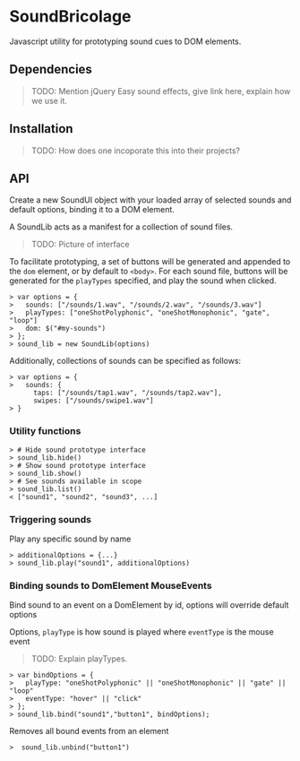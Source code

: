 # SoundBricolage
Javascript utility for prototyping sound cues to DOM elements.

## Dependencies
> TODO: Mention jQuery Easy sound effects, give link here, explain how we use it.

## Installation
> TODO: How does one incoporate this into their projects?

## API

Create a new SoundUI object with your loaded array of selected sounds and default options, binding it to a DOM element.

A SoundLib acts as a manifest for a collection of sound files. 
> TODO: Picture of interface

To facilitate prototyping, a set of buttons will be generated and appended to the `dom` element, or by default to `<body>`. For each sound file, buttons will be generated for the `playTypes` specified, and play the sound when clicked.
~~~
> var options = {
>   sounds: ["/sounds/1.wav", "/sounds/2.wav", "/sounds/3.wav"]
> 	playTypes: ["oneShotPolyphonic", "oneShotMonophonic", "gate", "loop"]
>   dom: $("#my-sounds")
> };
> sound_lib = new SoundLib(options)
~~~
Additionally, collections of sounds can be specified as follows: 
~~~
> var options = {
>   sounds: { 
      taps: ["/sounds/tap1.wav", "/sounds/tap2.wav"],
      swipes: ["/sounds/swipe1.wav"]
> }
~~~

### Utility functions
~~~
> # Hide sound prototype interface
> sound_lib.hide()
> # Show sound prototype interface
> sound_lib.show()
> # See sounds available in scope
> sound_lib.list()
< ["sound1", "sound2", "sound3", ...] 
~~~

### Triggering sounds
Play any specific sound by name

~~~
> additionalOptions = {...}
> sound_lib.play("sound1", additionalOptions)
~~~
### Binding sounds to DomElement MouseEvents
Bind sound to an event on a DomElement by id, options will override default options

Options, `playType` is how sound is played where `eventType` is the mouse event
> TODO: Explain playTypes.
~~~
> var bindOptions = {
> 	playType: "oneShotPolyphonic" || "oneShotMonophonic" || "gate" || "loop"
> 	eventType: "hover" || "click"
> };
> sound_lib.bind("sound1","button1", bindOptions);
~~~

Removes all bound events from an element
~~~
>  sound_lib.unbind("button1")
~~~


